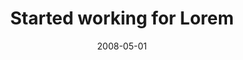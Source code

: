 ---
title: Started working for Lorem
description: This is a post on My Blog about agile frameworks.
where: London, UK
date: 2008-05-01
tags:
  - CV
  - project
layout: layouts/post.njk
image: /img/w3images/workbench.jpg
---